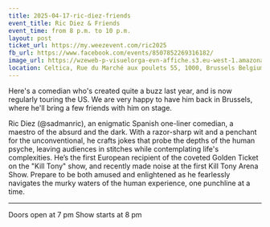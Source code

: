 ```yaml
---
title: 2025-04-17-ric-diez-friends
event_title: Ric Diez & Friends
event_time: from 8 p.m. to 10 p.m.
layout: post
ticket_url: https://my.weezevent.com/ric2025
fb_url: https://www.facebook.com/events/8507852269316182/
image_url: https://wzeweb-p-visuelorga-evn-affiche.s3.eu-west-1.amazonaws.com/affiche_1278787.jpeg
location: Celtica, Rue du Marché aux poulets 55, 1000, Brussels Belgium
---
```


Here's a comedian who's created quite a buzz last year, and is now regularly touring the US. We are very happy to have him back in Brussels, where he'll bring a few friends with him on stage.

Ric Diez (@sadmanric), an enigmatic Spanish one-liner comedian, a maestro of the absurd and the dark. With a razor-sharp wit and a penchant for the unconventional, he crafts jokes that probe the depths of the human psyche, leaving audiences in stitches while contemplating life's complexities. He’s the first European recipient of the coveted Golden Ticket on the "Kill Tony" show, and recently made noise at the first Kill Tony Arena Show. Prepare to be both amused and enlightened as he fearlessly navigates the murky waters of the human experience, one punchline at a time.

<hr style="width:100%;" />
Doors open at 7 pm  
Show starts at 8 pm 
